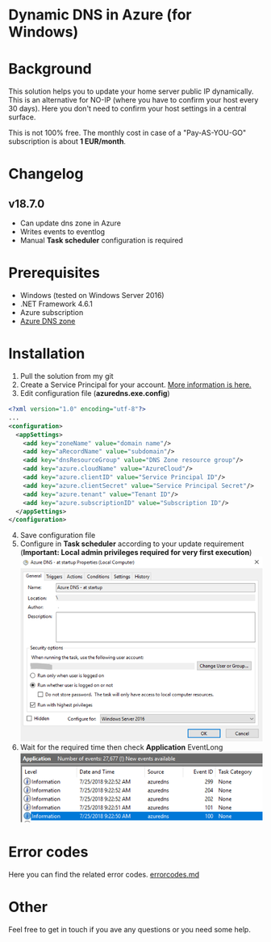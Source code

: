 ﻿Dynamic DNS in Azure (for Windows)
===

# Background

This solution helps you to update your home server public IP dynamically. This is an alternative for NO-IP (where you have to confirm your host every 30 days). Here you don't need to confirm your host settings in a central surface.

This is not 100% free. The monthly cost in case of a "Pay-AS-YOU-GO" subscription is about **1 EUR/month**.

# Changelog

## v18.7.0

* Can update dns zone in Azure
* Writes events to eventlog
* Manual **Task scheduler** configuration is required


# Prerequisites

* Windows (tested on Windows Server 2016)
* .NET Framework 4.6.1
* Azure subscription
* [Azure DNS zone](https://docs.microsoft.com/en-us/azure/dns/dns-zones-records)

# Installation

1. Pull the solution from my git
2. Create a Service Principal for your account. [More information is here.](http://www.the1bit.hu/technical-thursday-azure-resources-with-ansible/#create-service-principal)
3. Edit configuration file (**azuredns.exe.config**)
``` xml 
<?xml version="1.0" encoding="utf-8"?>
...
<configuration>
  <appSettings>
    <add key="zoneName" value="domain name"/>
    <add key="aRecordName" value="subdomain"/>
    <add key="dnsResourceGroup" value="DNS Zone resource group"/>
    <add key="azure.cloudName" value="AzureCloud"/>
    <add key="azure.clientID" value="Service Principal ID"/>
    <add key="azure.clientSecret" value="Service Principal Secret"/>
    <add key="azure.tenant" value="Tenant ID"/>
    <add key="azure.subscriptionID" value="Subscription ID"/>
  </appSettings>
</configuration>
```
4. Save configuration file
5. Configure in **Task scheduler** according to your update requirement (**Important: Local admin privileges required for very first execution**)
![Task summary](images/azuredns-taskscheduler01.png)
6. Wait for the required time then check **Application** EventLong
![Application EventLog](images/azuredns-eventlog.png)

# Error codes

Here you can find the related error codes.
[errorcodes.md](doc/errorcodes.md)

# Other

Feel free to get in touch if you ave any questions or you need some help.

